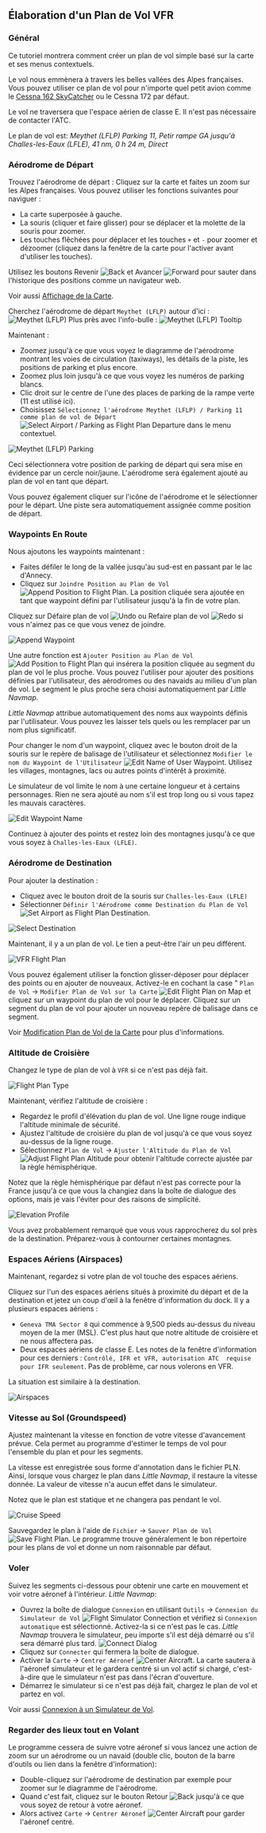 ## Élaboration d'un Plan de Vol VFR

### Général

Ce tutoriel montrera comment créer un plan de vol simple basé sur la carte et ses menus contextuels.

Le vol nous emmènera à travers les belles vallées des Alpes françaises. Vous pouvez utiliser ce plan de vol pour n'importe quel petit avion comme le [Cessna 162 SkyCatcher](http://www.flight1.com/view.asp?page=skycatcher) ou le Cessna 172 par défaut.

Le vol ne traversera que l'espace aérien de classe E. Il n'est pas nécessaire de contacter l'ATC.

Le plan de vol est: _Meythet \(LFLP\) Parking 11, Petir rampe GA jusqu'à Challes-les-Eaux \(LFLE\), 41 nm, 0 h 24 m, Direct_

### Aérodrome de Départ

Trouvez l'aérodrome de départ :
Cliquez sur la carte et faites un zoom sur les Alpes françaises. Vous pouvez utiliser les fonctions suivantes pour naviguer :

* La carte superposée à gauche.
* La souris \(cliquer et faire glisser\) pour se déplacer et la molette de la souris pour zoomer.
* Les touches flêchées pour déplacer et les touches `+` et `-` pour zoomer et dézoomer \(cliquez dans la fenêtre de la carte pour l'activer avant d'utiliser les touches\).

Utilisez les boutons Revenir ![Back](../images/icons/back.png) et Avancer ![Forward](../images/icons/next.png) pour sauter dans l'historique des positions comme un navigateur web.

Voir aussi [Affichage de la Carte](MAPDISPLAY.md).

Cherchez l'aérodrome de départ `Meythet (LFLP)` autour d'ici :
![Meythet (LFLP)](../images/tutorial/vfrmap.jpg)
Plus près avec l'info-bulle :
![Meythet (LFLP) Tooltip](../images/tutorial/vfrmapclose.jpg)

Maintenant :

* Zoomez jusqu'à ce que vous voyez le diagramme de l'aérodrome montrant les voies de circulation (taxiways), les détails de la piste, les positions de parking et plus encore.
* Zoomez plus loin jusqu'à ce que vous voyez les numéros de parking blancs.
* Clic droit sur le centre de l'une des places de parking de la rampe verte \(11 est utilisé ici\).
* Choisissez `Sélectionnez l'aérodrome Meythet (LFLP) / Parking 11 comme plan de vol de Départ` ![Select Airport / Parking as Flight Plan Departure](../images/icons/airportroutestart.png) dans le menu contextuel.

![Meythet (LFLP) Parking](../images/tutorial/vfrmapparking.jpg)

Ceci sélectionnera votre position de parking de départ qui sera mise en évidence par un cercle noir/jaune. L'aérodrome sera également ajouté au plan de vol en tant que départ.

Vous pouvez également cliquer sur l'icône de l'aérodrome et le sélectionner pour le départ. Une piste sera automatiquement assignée comme position de départ.

### Waypoints En Route 

Nous ajoutons les waypoints maintenant :

* Faites défiler le long de la vallée jusqu'au sud-est en passant par le lac d'Annecy.
* Cliquez sur `Joindre Position au Plan de Vol` ![Append Position to Flight Plan](../images/icons/routeadd.png). La position cliquée sera ajoutée en tant que waypoint défini par l'utilisateur jusqu'à la fin de votre plan.

Cliquez sur Défaire plan de vol ![Undo](../images/icons/undo.png) ou Refaire plan de vol ![Redo](../images/icons/redo.png) si vous n'aimez pas ce que vous venez de joindre.

![Append Waypoint](../images/tutorial/vfrappend_fr.jpg)

Une autre fonction est `Ajouter Position au Plan de Vol` ![Add Position to Flight Plan](../images/icons/routeadd.png) qui insérera la position cliquée au segment du plan de vol le plus proche. Vous pouvez l'utiliser pour ajouter des positions définies par l'utilisateur, des aérodromes ou des navaids au milieu d'un plan de vol. Le segment le plus proche sera choisi automatiquement par _Little Navmap_.

_Little Navmap_ attribue automatiquement des noms aux waypoints définis par l'utilisateur. Vous pouvez les laisser tels quels ou les remplacer par un nom plus significatif.

Pour changer le nom d'un waypoint, cliquez avec le bouton droit de la souris sur le repère de balisage de l'utilisateur et sélectionnez `Modifier le nom du Waypoint de l'Utilisateur` ![Edit Name of User Waypoint](../images/icons/routestring.png). Utilisez les villages, montagnes, lacs ou autres points d'intérêt à proximité.

Le simulateur de vol limite le nom à une certaine longueur et à certains personnages. Rien ne sera ajouté au nom s'il est trop long ou si vous tapez les mauvais caractères.

![Edit Waypoint Name](../images/tutorial/vfreditname_fr.jpg)

Continuez à ajouter des points et restez loin des montagnes jusqu'à ce que vous soyez à `Challes-les-Eaux (LFLE)`.

### Aérodrome de Destination

Pour ajouter la destination :

* Cliquez avec le bouton droit de la souris sur `Challes-les-Eaux (LFLE)`
* Sélectionner `Définir l'Aérodrome comme Destination du Plan de Vol` ![Set Airport as Flight Plan Destination](../images/icons/airportroutedest.png).

![Select Destination](../images/tutorial/vfrdest_fr.jpg)

Maintenant, il y a un plan de vol. Le tien a peut-être l'air un peu différent.

![VFR Flight Plan](../images/tutorial/vfrflightplan.jpg)

Vous pouvez également utiliser la fonction glisser-déposer pour déplacer des points ou en ajouter de nouveaux. Activez-le en cochant la case " `Plan de Vol` -&gt; `Modifier Plan de Vol sur la Carte` ![Edit Flight Plan on Map](../images/icons/routeedit.png) et cliquez sur un waypoint du plan de vol pour le déplacer. Cliquez sur un segment du plan de vol pour ajouter un nouveau repère de balisage dans ce segment.

Voir [Modification Plan de Vol de la Carte](MAPFPEDIT.md) pour plus d'informations.

### Altitude de Croisière

Changez le type de plan de vol à `VFR` si ce n'est pas déjà fait.

![Flight Plan Type](../images/tutorial/vfrtype_fr.jpg)

Maintenant, vérifiez l'altitude de croisière :

* Regardez le profil d'élévation du plan de vol. Une ligne rouge indique l'altitude minimale de sécurité.
* Ajustez l'altitude de croisière du plan de vol jusqu'à ce que vous soyez au-dessus de la ligne rouge.
* Sélectionnez `Plan de Vol` -&gt; `Ajuster l'Altitude du Plan de Vol` ![Adjust Flight Plan Altitude](../images/icons/routeadjustalt.png) pour obtenir l'altitude correcte ajustée par la règle hémisphérique.

Notez que la règle hémisphérique par défaut n'est pas correcte pour la France jusqu'à ce que vous la changiez dans la boîte de dialogue des options, mais je vais l'éviter pour des raisons de simplicité.

![Elevation Profile](../images/tutorial/vfrprofile_fr.jpg)

Vous avez probablement remarqué que vous vous rapprocherez du sol près de la destination. Préparez-vous à contourner certaines montagnes.

### Espaces Aériens (Airspaces)

Maintenant, regardez si votre plan de vol touche des espaces aériens.

Cliquez sur l'un des espaces aériens situés à proximité du départ et de la destination et jetez un coup d'œil à la fenêtre d'information du dock. Il y a plusieurs espaces aériens :

* `Geneva TMA Sector 8` qui commence à 9,500 pieds au-dessus du niveau moyen de la mer \(MSL\). C'est plus haut que notre altitude de croisière et ne nous affectera pas.
* Deux espaces aériens de classe E. Les notes de la fenêtre d'information pour ces derniers : `Contrôlé, IFR et VFR, autorisation ATC  requise pour IFR seulement`. Pas de problème, car nous volerons en VFR.

La situation est similaire à la destination.

![Airspaces](../images/tutorial/vfrairspace.jpg)

### Vitesse au Sol (Groundspeed)

Ajustez maintenant la vitesse en fonction de votre vitesse d'avancement prévue. Cela permet au programme d'estimer le temps de vol pour l'ensemble du plan et pour les segments.

La vitesse est enregistrée sous forme d'annotation dans le fichier PLN. Ainsi, lorsque vous chargez le plan dans _Little Navmap_, il restaure la vitesse donnée. La valeur de vitesse n'a aucun effet dans le simulateur.

Notez que le plan est statique et ne changera pas pendant le vol.

![Cruise Speed](../images/tutorial/vfrspeed_fr.jpg)

Sauvegardez le plan à l'aide de `Fichier` -&gt; `Sauver Plan de Vol` ![Save Flight Plan](../images/icons/filesave.png). Le programme trouve généralement le bon répertoire pour les plans de vol et donne un nom raisonnable par défaut.

### Voler

Suivez les segments ci-dessous pour obtenir une carte en mouvement et voir votre aéronef à l'intérieur. _Little Navmap_:

* Ouvrez la boîte de dialogue `Connexion` en utilisant `Outils` -&gt; `Connexion du Simulateur de Vol` ![Flight Simulator Connection](../images/icons/network.png) et vérifiez si `Connexion automatique` est sélectionné. Activez-la si ce n'est pas le cas.  _Little Navmap_ trouvera le simulateur, peu importe s'il est déjà démarré ou s'il sera démarré plus tard.
![Connect Dialog](../images/tutorial/vfrconnect_fr.jpg)
* Cliquez sur `Connecter` qui fermera la boîte de dialogue.
* Activer la `Carte` -&gt; `Centrer Aéronef` ![Center Aircraft](../images/icons/centeraircraft.png). La carte sautera à l'aéronef simulateur et le gardera centré si un vol actif si chargé, c'est-à-dire que le simulateur n'est pas dans l'écran d'ouverture.
* Démarrez le simulateur si ce n'est pas déjà fait, chargez le plan de vol et partez en vol.

Voir aussi [Connexion à un Simulateur de Vol](CONNECT.md).

### Regarder des lieux tout en Volant

Le programme cessera de suivre votre aéronef si vous lancez une action de zoom sur un aérodrome ou un navaid \(double clic, bouton de la barre d'outils ou lien dans la fenêtre d'information\):

* Double-cliquez sur l'aérodrome de destination par exemple pour zoomer sur le diagramme de l'aérodrome.
* Quand c'est fait, cliquez sur le bouton Retour ![Back](../images/icons/back.png) jusqu'à ce que vous soyez de retour à votre aéronef.
* Alors activez `Carte` -&gt; `Centrer Aéronef` ![Center Aircraft](../images/icons/centeraircraft.png) pour garder l'aéronef centré.

